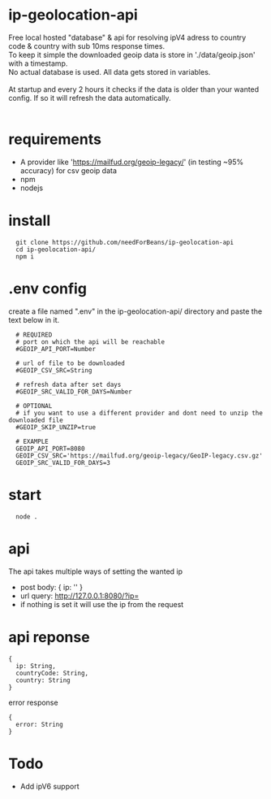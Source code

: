 # ip-geolocation-api
  Free local hosted "database" & api for resolving ipV4 adress to country code & country with sub 10ms response times.
  <br />
  To keep it simple the downloaded geoip data is store in './data/geoip.json' with a timestamp.
  <br />
  No actual database is used. All data gets stored in variables.
  <br /><br />
  At startup and every 2 hours it checks if the data is older than your wanted config. If so it will refresh the data automatically.
  <br /><br />

# requirements
  * A provider like 'https://mailfud.org/geoip-legacy/' (in testing ~95% accuracy) for csv geoip data
  * npm
  * nodejs

# install
```
  git clone https://github.com/needForBeans/ip-geolocation-api
  cd ip-geolocation-api/
  npm i
```
# .env config
create a file named ".env" in the ip-geolocation-api/ directory and paste the text below in it.
```
  # REQUIRED
  # port on which the api will be reachable
  #GEOIP_API_PORT=Number

  # url of file to be downloaded
  #GEOIP_CSV_SRC=String

  # refresh data after set days
  #GEOIP_SRC_VALID_FOR_DAYS=Number

  # OPTIONAL
  # if you want to use a different provider and dont need to unzip the downloaded file
  #GEOIP_SKIP_UNZIP=true
  
  # EXAMPLE
  GEOIP_API_PORT=8080
  GEOIP_CSV_SRC='https://mailfud.org/geoip-legacy/GeoIP-legacy.csv.gz'
  GEOIP_SRC_VALID_FOR_DAYS=3
```

# start
```
  node .
```

# api
  The api takes multiple ways of setting the wanted ip
  * post body: { ip: '' }
  * url query: http://127.0.0.1:8080/?ip=
  * if nothing is set it will use the ip from the request

# api reponse
```
{
  ip: String,
  countryCode: String,
  country: String
}
```
error response
```
{
  error: String  
}
```

# Todo
  * Add ipV6 support
